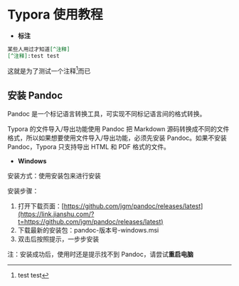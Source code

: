 # Typora 使用教程

- **标注**

```markdown
某些人用过才知道[^注释]
[^注释]:test test
```

这就是为了测试一个注释[^注释]而已



## 安装 Pandoc

Pandoc 是一个标记语言转换工具，可实现不同标记语言间的格式转换。

Typora 的文件导入/导出功能使用 Pandoc 把 Markdown 源码转换成不同的文件格式，所以如果想要使用文件导入/导出功能，必须先安装 Pandoc。如果不安装 Pandoc，Typora 只支持导出 HTML 和 PDF 格式的文件。



- **Windows**

安装方式：使用安装包来进行安装

安装步骤：

1. 打开下载页面：[https://github.com/jgm/pandoc/releases/latest](https://link.jianshu.com/?t=https://github.com/jgm/pandoc/releases/latest)
2. 下载最新的安装包：pandoc-版本号-windows.msi
3. 双击后按照提示，一步步安装

注：安装成功后，使用时还是提示找不到 Pandoc，请尝试**重启电脑**

[^注释]:test test

